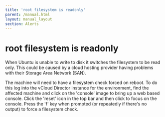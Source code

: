 ```yaml
---
title: 'root filesystem is readonly'
parent: /manual.html
layout: manual_layout
section: Alerts
---
```


# root filesystem is readonly

When Ubuntu is unable to write to disk it switches the filesystem to be
read only. This could be caused by a cloud hosting provider having
problems with their Storage Area Network (SAN).

The machine will need to have a filesystem check forced on reboot. To do
this log into the vCloud Director instance for the environment, find the
affected machine and click on the 'console' image to bring up a web
based console. Click the 'reset' icon in the top bar and then click to
focus on the console. Press the 'f' key when prompted (or repeatedly if
there's no output) to force a filesystem check.


